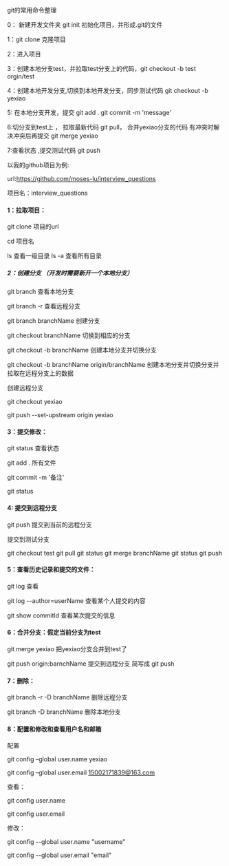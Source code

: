 git的常用命令整理

0： 新建开发文件夹 git init 初始化项目，并形成.git的文件

1：git clone 克隆项目

2：进入项目

3：创建本地分支test，并拉取test分支上的代码，git checkout -b test orgin/test 

4：创建本地开发分支,切换到本地开发分支，同步测试代码  git checkout -b yexiao 

5: 在本地分支开发，提交   git add .       git commit -m 'message'

6:切分支到test上 ， 拉取最新代码  git pull， 合并yexiao分支的代码  有冲突时解决冲突后再提交  git merge yexiao 

7:查看状态 ,提交测试代码  git push

以我的github项目为例: 

url:https://github.com/moses-lu/interview_questions

项目名：interview_questions

#### 1：拉取项目： 

git clone 项目的url

cd  项目名

ls 查看一级目录  ls -a 查看所有目录

##### 2：创建分支  （开发时需要新开一个本地分支）

git branch 查看本地分支

git branch -r 查看远程分支

git branch branchName 创建分支

git checkout branchName 切换到相应的分支

git checkout -b branchName 创建本地分支并切换分支

git checkout -b branchName origin/branchName 创建本地分支并切换分支并拉取在远程分支上的数据

创建远程分支

git checkout yexiao

git push --set-upstream origin yexiao

#### 3：提交修改：

git status 查看状态

git  add . 所有文件

git commit -m '备注'

git status

#### 4: 提交到远程分支

git push 提交到当前的远程分支

提交到测试分支

git checkout test  git pull   git status   git merge branchName    git status  git push

#### 5：查看历史记录和提交的文件：

git log 查看

git log --author=userName 查看某个人提交的内容

git show commitId 查看某次提交的信息

#### 6：合并分支：假定当前分支为test

git merge yexiao   把yexiao分支合并到test了

git push  origin:barnchName  提交到远程分支  简写成 git push 

#### 7：删除：

git branch -r -D branchName  删除远程分支

git branch -D branchName 删除本地分支

#### 8：配置和修改和查看用户名和邮箱
配置

git config –global user.name yexiao

git config –global user.email 15002171839@163.com

查看：

git config user.name

git config user.email

修改：

git config --global user.name "username"

git config --global user.email "email"